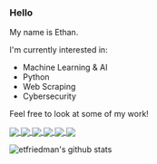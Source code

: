 ### Hello

My name is Ethan.

I'm currently interested in:
- Machine Learning & AI
- Python
- Web Scraping
- Cybersecurity

Feel free to look at some of my work!

<a href="https://github.com/etfriedman/MINDknight">
  <img align="center" src="https://github-readme-stats.vercel.app/api/pin/?username=etfriedman&repo=MINDknight&title_color=fff&icon_color=f9f9f9&text_color=9f9f9f&bg_color=151515" />
</a>
<a href="https://github.com/etfriedman/twitch-chat-fun">
  <img align="center" src="https://github-readme-stats.vercel.app/api/pin/?username=etfriedman&repo=twitch-chat-fun&title_color=fff&icon_color=f9f9f9&text_color=9f9f9f&bg_color=151515" />
</a>
<a href="https://github.com/etfriedman/MTAtimes">
  <img align="center" src="https://github-readme-stats.vercel.app/api/pin/?username=etfriedman&repo=MTAtimes&title_color=fff&icon_color=f9f9f9&text_color=9f9f9f&bg_color=151515" />
</a>
<a href="Live-FacialRecognition-python">
  <img align="center" src="https://github-readme-stats.vercel.app/api/pin/?username=etfriedman&repo=Live-FacialRecognition-python&title_color=fff&icon_color=f9f9f9&text_color=9f9f9f&bg_color=151515" />
</a>
<a href="https://github.com/etfriedman/RSL-Account-Gen">
  <img align="center" src="https://github-readme-stats.vercel.app/api/pin/?username=etfriedman&repo=RSL-Account-Gen&title_color=fff&icon_color=f9f9f9&text_color=9f9f9f&bg_color=151515" />
</a>
<a href="https://github.com/etfriedman/spotiline">
  <img align="center" src="https://github-readme-stats.vercel.app/api/pin/?username=etfriedman&repo=spotiline&title_color=fff&icon_color=f9f9f9&text_color=9f9f9f&bg_color=151515" />
</a>

![etfriedman's github stats](https://github-readme-stats.vercel.app/api?username=etfriedman&show_icons=true&hide=contribs,prs&cache_seconds=86400&theme=dark)
